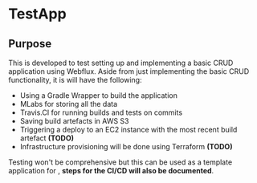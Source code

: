# TestApp

## Purpose
This is developed to test setting up and implementing a basic CRUD application using Webflux.
Aside from just implementing the basic CRUD functionality, it is will have the following:
- Using a Gradle Wrapper to build the application
- MLabs for storing all the data
- Travis.CI for running builds and tests on commits
- Saving build artefacts in AWS S3 
- Triggering a deploy to an EC2 instance with the most recent build artefact __(TODO)__
- Infrastructure provisioning will be done using Terraform __(TODO)__

Testing won't be comprehensive but this can be used as a template application for , __steps for the CI/CD will also be documented__.